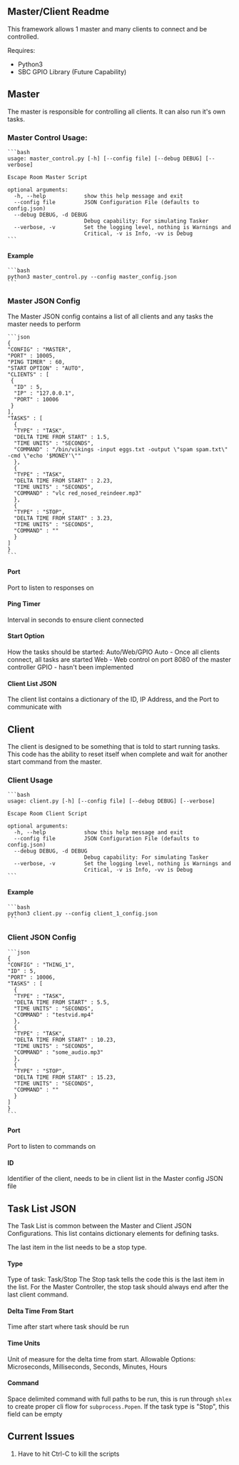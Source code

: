 ## Master/Client Readme

This framework allows 1 master and many clients to connect and be controlled.

Requires:
* Python3
* SBC GPIO Library (Future Capability)

## Master
The master is responsible for controlling all clients.  It can also run it's own tasks.

### Master Control Usage:

    ```bash
    usage: master_control.py [-h] [--config file] [--debug DEBUG] [--verbose]
    
    Escape Room Master Script
    
    optional arguments:
      -h, --help            show this help message and exit
      --config file         JSON Configuration File (defaults to config.json)
      --debug DEBUG, -d DEBUG
                            Debug capability: For simulating Tasker
      --verbose, -v         Set the logging level, nothing is Warnings and
                            Critical, -v is Info, -vv is Debug
    ```

#### Example

    ```bash
    python3 master_control.py --config master_config.json
    ```

### Master JSON Config

The Master JSON config contains a list of all clients and any tasks the master needs to perform

    ```json
    {
    "CONFIG" : "MASTER",
    "PORT" : 10005,
    "PING TIMER" : 60,
    "START OPTION" : "AUTO",
    "CLIENTS" : [
     {
      "ID" : 5,
      "IP" : "127.0.0.1",
      "PORT" : 10006
     }
    ],
    "TASKS" : [
      {
      "TYPE" : "TASK",
      "DELTA TIME FROM START" : 1.5,
      "TIME UNITS" : "SECONDS",
      "COMMAND" : "/bin/vikings -input eggs.txt -output \"spam spam.txt\" -cmd \"echo '$MONEY'\""
      },
      {
      "TYPE" : "TASK",
      "DELTA TIME FROM START" : 2.23,
      "TIME UNITS" : "SECONDS",
      "COMMAND" : "vlc red_nosed_reindeer.mp3"
      },
      {
      "TYPE" : "STOP",
      "DELTA TIME FROM START" : 3.23,
      "TIME UNITS" : "SECONDS",
      "COMMAND" : ""
      }
    ]
    }
    ```

#### Port
Port to listen to responses on

#### Ping Timer
Interval in seconds to ensure client connected

#### Start Option
How the tasks should be started: Auto/Web/GPIO
Auto - Once all clients connect, all tasks are started
Web - Web control on port 8080 of the master controller
GPIO - hasn't been implemented

#### Client List JSON
The client list contains a dictionary of the ID, IP Address, and the Port to communicate with

## Client

The client is designed to be something that is told to start running tasks. This code has the ability to reset itself when complete and wait for another start command from the master.

### Client Usage

    ```bash
    usage: client.py [-h] [--config file] [--debug DEBUG] [--verbose]

    Escape Room Client Script

    optional arguments:
      -h, --help            show this help message and exit
      --config file         JSON Configuration File (defaults to config.json)
      --debug DEBUG, -d DEBUG
                            Debug capability: For simulating Tasker
      --verbose, -v         Set the logging level, nothing is Warnings and
                            Critical, -v is Info, -vv is Debug
    ```

#### Example

    ```bash
    python3 client.py --config client_1_config.json
    ```

### Client JSON Config

    ```json
    {
    "CONFIG" : "THING_1",
    "ID" : 5,
    "PORT" : 10006,
    "TASKS" : [
      {
      "TYPE" : "TASK",
      "DELTA TIME FROM START" : 5.5,
      "TIME UNITS" : "SECONDS",
      "COMMAND" : "testvid.mp4"
      },
      {
      "TYPE" : "TASK",
      "DELTA TIME FROM START" : 10.23,
      "TIME UNITS" : "SECONDS",
      "COMMAND" : "some_audio.mp3"
      },
      {
      "TYPE" : "STOP",
      "DELTA TIME FROM START" : 15.23,
      "TIME UNITS" : "SECONDS",
      "COMMAND" : ""
      }
    ]
    }
    ```

#### Port
Port to listen to commands on

#### ID
Identifier of the client, needs to be in client list in the Master config JSON file

## Task List JSON
The Task List is common between the Master and Client JSON Configurations. This list contains dictionary elements for defining tasks.

The last item in the list needs to be a stop type.

#### Type
Type of task: Task/Stop
The Stop task tells the code this is the last item in the list.  For the Master Controller, the stop task should always end after the last client command.

#### Delta Time From Start
Time after start where task should be run

#### Time Units
Unit of measure for the delta time from start.
Allowable Options: Microseconds, Milliseconds, Seconds, Minutes, Hours

#### Command
Space delimited command with full paths to be run, this is run through `shlex` to create proper cli flow for `subprocess.Popen`.
If the task type is "Stop", this field can be empty


## Current Issues

1. Have to hit Ctrl-C to kill the scripts

